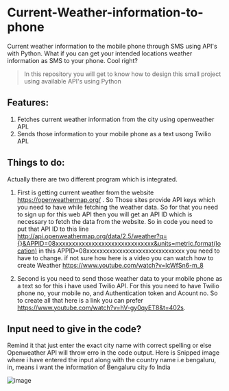 # Current-Weather-information-to-phone
Current weather information to the mobile phone through SMS using API's with Python. 
What if you can get your intended locations weather information as SMS to your phone. Cool right?

>In this repository you will get to know how to design this small project using available API's using Python


## Features:
1. Fetches current weather information from the city using openweather API.
2. Sends those information to your mobile phone as a text usong Twilio API.

## Things to do:
Actually there are two different program which is integrated.
1. First is getting current weather from the website https://openweathermap.org/ . So Those sites provide API keys which you need to have while fetching the weather data. So for that you need to sign up for this web API then you will get an API ID which is necessary to fetch the data from the website. So in code you need to put that API ID to this line http://api.openweathermap.org/data/2.5/weather?q={}&APPID=08xxxxxxxxxxxxxxxxxxxxxxxxxxxxxx&units=metric.format(location)  in this APPID=08xxxxxxxxxxxxxxxxxxxxxxxxxxxxxx you need to have to change. if not sure how here is a video you can watch how to create Weather https://www.youtube.com/watch?v=lcWfSn6-m_8 

2. Second is you need to send those weather data to your mobile phone as a text so for this i have used Twilio API. For this you need to have Twilio phone no, your mobile no, and Authentication token and Acount no. So to create all that here is a link you can prefer https://www.youtube.com/watch?v=hV-gy0qyET8&t=402s.

## Input need to give in the code?
Remind it that just enter the exact city name with correct spelling or else Openweather API will throw erro in the code output.
Here is Snipped image where i have entered the input along with the country name i.e bengaluru, in, means i want the information of Bengaluru city fo India

![image](https://user-images.githubusercontent.com/27301175/41336638-7d319dc8-6f0a-11e8-9493-45a44ef7083e.png)
